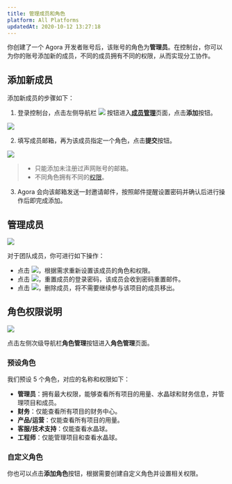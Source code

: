 ```yaml
---
title: 管理成员和角色
platform: All Platforms
updatedAt: 2020-10-12 13:27:18
---
```

你创建了一个 Agora 开发者账号后，该账号的角色为**管理员**。在控制台，你可以为你的账号添加新的成员，不同的成员拥有不同的权限，从而实现分工协作。

## 添加新成员

添加新成员的步骤如下：

1. 登录控制台，点击左侧导航栏 ![](https://web-cdn.agora.io/docs-files/1594627523922) 按钮进入[**成员管理**](https://dashboard.agora.io/member)页面，点击**添加**按钮。

![](https://web-cdn.agora.io/docs-files/1594630496269)

2. 填写成员邮箱，再为该成员指定一个角色，点击**提交**按钮。

![](https://web-cdn.agora.io/docs-files/1594630515432)

> - 只能添加未注册过声网账号的邮箱。
> - 不同角色拥有不同的[权限](#permission)。

3. Agora 会向该邮箱发送一封邀请邮件，按照邮件提醒设置密码并确认后进行操作后即完成添加。

## 管理成员

![](https://web-cdn.agora.io/docs-files/1594630530451)

对于团队成员，你可进行如下操作：

- 点击 ![](https://web-cdn.agora.io/docs-files/1594629837950)，根据需求重新设置该成员的角色和权限。
- 点击 ![](https://web-cdn.agora.io/docs-files/1594629848548)，重置成员的登录密码，该成员会收到密码重置邮件。
- 点击 ![](https://web-cdn.agora.io/docs-files/1594629865302)，删除成员，将不需要继续参与该项目的成员移出。

## <a name="permission"></a>角色权限说明

![](https://web-cdn.agora.io/docs-files/1594630548525)

点击左侧次级导航栏**角色管理**按钮进入**角色管理**页面。

### 预设角色

我们预设 5 个角色，对应的名称和权限如下：

- **管理员**：拥有最大权限，能够查看所有项目的用量、水晶球和财务信息，并管理项目和成员。
- **财务**：仅能查看所有项目的财务中心。
- **产品/运营**：仅能查看所有项目的用量。
- **客服/技术支持**：仅能查看水晶球。
- **工程师**：仅能管理项目和查看水晶球。

### 自定义角色

你也可以点击**添加角色**按钮，根据需要创建自定义角色并设置相关权限。